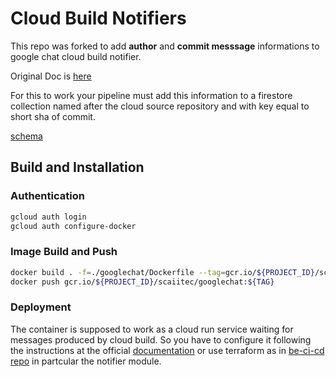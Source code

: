 # Cloud Build Notifiers

This repo was forked to add **author** and **commit messsage** informations to google chat cloud build notifier.

Original Doc is [here](./README_original.md)

For this to work your pipeline must add this information to a firestore collection named after the cloud source repository and with key equal to short sha of commit.

[schema](./images//cloud-build-notification.drawio.png)

## Build and Installation

### Authentication

```bash
gcloud auth login
gcloud auth configure-docker
```

### Image Build and Push

```bash
docker build . -f=./googlechat/Dockerfile --tag=gcr.io/${PROJECT_ID}/scaiitec/googlechat:${TAG}
docker push gcr.io/${PROJECT_ID}/scaiitec/googlechat:${TAG}
```

### Deployment 

The container is supposed to work as a cloud run service waiting for messages produced by cloud build.
So you have to configure it following the instructions at the official [documentation](https://cloud.google.com/build/docs/configuring-notifications/configure-googlechat) or use terraform as in [be-ci-cd repo](https://source.cloud.google.com/bigdata1-347206/be-ci-cd/+/main:) in partcular the notifier module.

